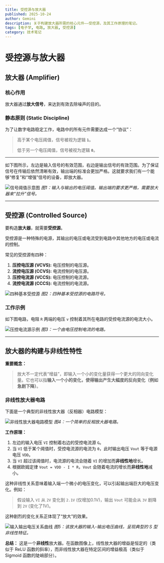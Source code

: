 ```yaml
---
title: 受控源与放大器
published: 2025-10-24
author: Gemini
description: 关于构建放大器所需的核心元件——受控源，及其工作原理的笔记。
tags: [电子学, 电路, 放大器, 受控源]
category: 技术笔记
---
```


# 受控源与放大器

## 放大器 (Amplifier)

### 核心作用
放大器通过**放大信号**，来达到有效去除噪声的目的。

### 静态原则 (Static Discipline)
为了让数字电路稳定工作，电路中的所有元件需要达成一个“协议”：
> 高于某个电压阈值，信号被视为逻辑 **`1`**。
>
> 低于另一个电压阈值，信号被视为逻辑 **`0`**。

---

如下图所示，左边是输入信号的有效范围，右边是输出信号的有效范围。为了保证信号在传输后依然清晰有效，输出端的标准会更加严格。这就要求我们有一个能够“修复”和“增强”信号的设备，即放大器。

![信号阈值示意图](https://secure2.wostatic.cn/static/c1KdD1R8Ko2wHfedHT8W5B/image.png?auth_key=1761381553-7BWQ2ZKjmGTu4s8KTRAQdW-0-2919256d0ac83c3196033a00b4843ae4)
*图1：输入与输出的电压阈值。输出端的要求更严格，需要放大器来“拉升”信号。*

---

## 受控源 (Controlled Source)

要构造**放大器**，就需要**受控源**。

受控源是一种特殊的电源，其输出的电压或电流受到电路中其他地方的电压或电流的控制。

常见的受控源有四种：
1.  **压控电压源 (VCVS):** 电压控制的电压源。
2.  **流控电压源 (CCVS):** 电流控制的电压源。
3.  **压控电流源 (VCCS):** 电压控制的电流源。
4.  **流控电流源 (CCCS):** 电流控制的电流源。

![四种基本受控源](https://secure2.wostatic.cn/static/gaoPCFcH95k5nU1ca8UZZZ/image.png?auth_key=1761381553-x9qkmNAk2kAN9Z1vDRV8pX-0-93bcac476839124c5c8e3aa6d113ce49)
*图2：四种基本受控源的电路符号。*

### 工作示例
如下图电路，电阻 `R` 两端的电压 `v` 控制着其所在电路的受控电流源的电流大小。

![压控电流源示例](https://secure2.wostatic.cn/static/bWXcFiVY15jpfKgyHetXhe/image.png?auth_key=1761381553-tJPkfkqfxTEVxeprQF5PWp-0-82b956654d9e8b695189c30d94854c29)
*图3：一个由电压控制电流的电路。*

---

## 放大器的构建与非线性特性

**重要概念：**
> 放大不一定代表“增益”，即输入一个小的变化量获得一个更大的同向变化量。它也可以指**输入一个小的变化，使得输出产生大幅度的反向变化（例如急剧下降）**。

### 非线性放大器电路

下面是一个典型的非线性放大器（反相器）电路模型：

![非线性放大器电路模型](https://secure2.wostatic.cn/static/g9vCtWZo79b3Y7TqQPT9ba/image.png?auth_key=1761380020-b6MMDcWXaEaqPNRaW64rP6-0-c74bd230d4d8c63329a68a0b08f8b081)
*图4：一个简单的反相放大器电路。*

**工作原理：**
1.  左边的输入电压 `VI` 控制着右边的受控电流源 `G`。
2.  当 `VI` 低于某个阈值时，受控电流源的电流为 `0`，此时输出电压 `Vout` 等于电源电压 `VDD`。
3.  当 `VI` 超过该阈值时，电流源的电流会随着 `VI` 的增加而**非线性地**增长。
4.  根据欧姆定律 `Vout = VDD - I * R`，`Vout` 会随着电流的增长而**非线性地**减小。

这种非线性关系意味着输入端一个微小的电压变化，可以引起输出端巨大的电压变化。例如：
> 假设输入 `VI` 从 `2V` 变化到 `2.1V` (仅增加0.1V)，输出 `Vout` 可能会从 `3V` 剧降到 `2V` (变化了1V)。

这种剧烈的变化关系正体现了“放大”的效果。

![输入输出电压关系曲线](https://secure2.wostatic.cn/static/xrj7JchkYC5YgmZo6VsSkp/image.png?auth_key=1761380206-ieDo4Lke9rKVUKecW5YPkD-0-6f8600e56a28f297d9e920f6c0dfb6)
*图5：该放大器的输入-输出电压曲线，呈现典型的 S 型非线性特征。*

**总结：**
这是一个**非线性**放大器。在函数图像上，线性放大器的增益是恒定的（类似于 ReLU 函数的斜率），而非线性放大器在特定区间的增益极高（类似于 Sigmoid 函数的陡峭部分）。
